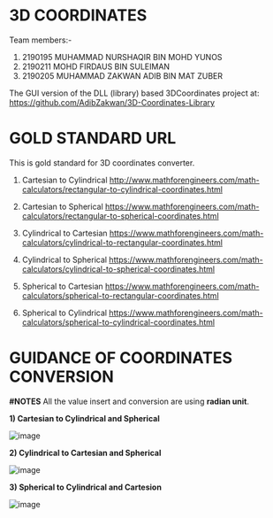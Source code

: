 # 3D COORDINATES
Team members:-
1) 2190195 MUHAMMAD NURSHAQIR BIN MOHD YUNOS
2) 2190211 MOHD FIRDAUS BIN SULEIMAN
3) 2190205 MUHAMMAD ZAKWAN ADIB BIN MAT ZUBER

The GUI version of the DLL (library) based 3DCoordinates project at:
https://github.com/AdibZakwan/3D-Coordinates-Library

# GOLD STANDARD URL
This is gold standard for 3D coordinates converter. 
1) Cartesian to Cylindrical http://www.mathforengineers.com/math-calculators/rectangular-to-cylindrical-coordinates.html

2) Cartesian to Spherical https://www.mathforengineers.com/math-calculators/rectangular-to-spherical-coordinates.html

3) Cylindrical to Cartesian https://www.mathforengineers.com/math-calculators/cylindrical-to-rectangular-coordinates.html

4) Cylindrical to Spherical https://www.mathforengineers.com/math-calculators/cylindrical-to-spherical-coordinates.html

5) Spherical to Cartesian https://www.mathforengineers.com/math-calculators/spherical-to-rectangular-coordinates.html

6) Spherical to Cylindrical https://www.mathforengineers.com/math-calculators/spherical-to-cylindrical-coordinates.html

# GUIDANCE OF COORDINATES CONVERSION
__#NOTES__
All the value insert and conversion are using __radian unit__.

__1) Cartesian to Cylindrical and Spherical__

![image](https://user-images.githubusercontent.com/116859757/216935132-c0f2f35d-31fd-490b-ac6e-b654d6291d28.png)

__2) Cylindrical to Cartesian and Spherical__

![image](https://user-images.githubusercontent.com/116859757/216934319-7e0fcf05-f56a-4294-8a69-f9ea7deaf91c.png)

__3) Spherical to Cylindrical and Cartesion__

![image](https://user-images.githubusercontent.com/116859757/216933577-a64fd03c-9dd1-4073-9f2b-2948d47af6f8.png)






